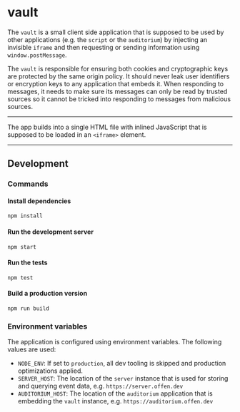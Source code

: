# vault

The `vault` is a small client side application that is supposed to be used by other applications (e.g. the `script` or the `auditorium`) by injecting an invisible `iframe` and then requesting or sending information using `window.postMessage`.

The `vault` is responsible for ensuring both cookies and cryptographic keys are protected by the same origin policy. It should never leak user identifiers or encryption keys to any application that embeds it. When responding to messages, it needs to make sure its messages can only be read by trusted sources so it cannot be tricked into responding to messages from malicious sources.

---

The app builds into a single HTML file with inlined JavaScript that is supposed to be loaded in an `<iframe>` element.

---

## Development

### Commands

#### Install dependencies

```
npm install
```

#### Run the development server

```
npm start
```

#### Run the tests

```
npm test
```

#### Build a production version

```
npm run build
```

### Environment variables

The application is configured using environment variables. The following values are used:

- `NODE_ENV`: If set to `production`, all dev tooling is skipped and production optimizations applied.
- `SERVER_HOST`: The location of the `server` instance that is used for storing and querying event data, e.g. `https://server.offen.dev`
- `AUDITORIUM_HOST`: The location of the `auditorium` application that is embedding the `vault` instance, e.g. `https://auditorium.offen.dev`
